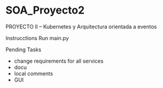 # SOA_Proyecto2
PROYECTO II – Kubernetes y Arquitectura orientada a eventos

Instrucctions
Run main.py 

Pending Tasks
- change requirements for all services
- docu
- local comments
- GUI
